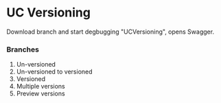 # UC Versioning
Download branch and start degbugging "UCVersioning", opens Swagger.

### Branches 
1. Un-versioned
2. Un-versioned to versioned
3. Versioned
4. Multiple versions
5. Preview versions
